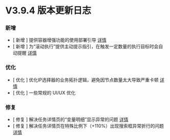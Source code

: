 # V3.9.4 版本更新日志



### 新增

- [ 新增 ] 提供容器增强功能的使用部署引导 [详情](http://github.com/TencentBlueKing/bk-job/issues/3065)
- [ 新增 ] 为“滚动执行”提供主动提示指引，在触发一定数量的执行目标时会自动提醒 [详情](http://github.com/TencentBlueKing/bk-job/issues/3015)

### 优化

- [ 优化 ] 优化IP选择器的业务拓扑逻辑，避免因节点数量太大导致严重卡顿 [详情](http://github.com/TencentBlueKing/bk-job/issues/3057)
- [ 优化 ] 一些常规的 UI/UX 优化

### 修复

- [ 修复 ] 解决任务详情页的“变量明细”显示异常的问题 [详情](http://github.com/TencentBlueKing/bk-job/issues/3063)
- [ 修复 ] 解决任务详情页在特殊比例下（+110%）出现搜索框异常折行的问题 [详情](https://github.com/TencentBlueKing/bk-job/issues/3012)